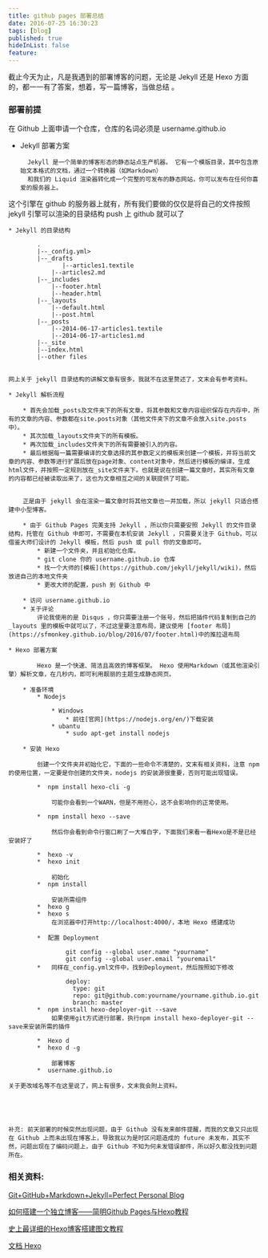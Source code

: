 ```yaml
---
title: github pages 部署总结
date: 2016-07-25 16:30:23
tags: [blog]
published: true
hideInList: false
feature: 
---
```



截止今天为止，凡是我遇到的部署博客的问题，无论是 Jekyll 还是 Hexo 方面的，都一一有了答案，想着，写一篇博客，当做总结 。

### 部署前提

在 Github 上面申请一个仓库，仓库的名词必须是 username.github.io

* Jekyll 部署方案

        Jekyll 是一个简单的博客形态的静态站点生产机器。 它有一个模版目录，其中包含原始文本格式的文档，通过一个转换器（如Markdown）
        和我们的 Liquid 渲染器转化成一个完整的可发布的静态网站，你可以发布在任何你喜爱的服务器上。
这个引擎在 github 的服务器上就有，所有我们要做的仅仅是将自己的文件按照 jekyll 引擎可以渲染的目录结构 push 上 github 就可以了
    
    * Jekyll 的目录结构
    
            .   
            |--_config.yml>  
            |--_drafts  
                   |--articles1.textile 
                |--articles2.md
            |--_includes
                |--footer.html
                |--header.html
            |--_layouts
                |--default.html
                |--post.html
            |--_posts
                |--2014-06-17-articles1.textile
                |--2014-06-17-articles1.md
            |--_site
            |--index.html
            |--other files
    
    
    网上关于 jekyll 目录结构的讲解文章有很多，我就不在这里赘述了，文末会有参考资料。
    
    * Jekyll 解析流程
            
        * 首先会加载_posts及文件夹下的所有文章，将其参数和文章内容组织保存在内存中，所有的文章的内容、参数都在site.posts对象（其他文件夹下的文章不会放入site.posts中）。
        * 其次加载_layouts文件夹下的所有模板。
        * 再次加载_includes文件夹下的所有需要被引入的内容。
        * 最后根据每一篇需要编译的文章选择的其参数定义的模板来创建一个模板，并将当前文章的内容、参数等进行扩展后放在page对象、content对象中，然后进行模板的编译，生成html文件，并按照一定规则放在_site文件夹下。也就是说在创建一篇文章时，其实所有文章的内容都已经被读取出来了，这也为文章相互之间的关联提供了可能。
         
        
        正是由于 jekyll 会在渲染一篇文章时将其他文章也一并加载，所以 jekyll 只适合搭建中小型博客。 
        
        * 由于 Github Pages 完美支持 Jekyll ，所以你只需要安照 Jekyll 的文件目录结构，托管在 Github 中即可，不需要在本机安装 Jekyll ，只需要关注于 Github，可以借鉴大师们设计的 Jekyll 模板，然后 push 或 pull 你的文章即可。
            * 新建一个文件夹，并且初始化仓库。
            * git clone 你的 username.github.io 仓库
            * 找一个大师的[模板](https://github.com/jekyll/jekyll/wiki)，然后放进自己的本地文件夹
            * 更改大师的配置，push 到 Github 中
            
        * 访问 username.github.io
        * 关于评论
            评论我使用的是 Disqus ，你只需要注册一个账号，然后把插件代码复制到自己的 _layouts 里的模板中就可以了，不过这里要注意布局，建议使用 [footer 布局](https://sfmonkey.github.io/blog/2016/07/footer.html)中的推拉退布局
    
    * Hexo 部署方案
    
            Hexo 是一个快速、简洁且高效的博客框架。 Hexo 使用Markdown（或其他渲染引擎）解析文章，在几秒内，即可利用靓丽的主题生成静态网页。
        
        * 准备环境
            * Nodejs
                
                * Windows
                    * 前往[官网](https://nodejs.org/en/)下载安装
                * ubantu
                    * sudo apt-get install nodejs
        
        * 安装 Hexo
        
            创建一个文件夹并初始化它，下面的一些命令不清楚的，文末有相关资料，注意 npm 的使用位置，一定要是你创建的文件夹，nodejs 的安装源很重要，否则可能出现错误。
            
            *  npm install hexo-cli -g
                
                可能你会看到一个WARN，但是不用担心，这不会影响你的正常使用。
           
            *  npm install hexo --save
            
                然后你会看到命令行窗口刷了一大堆白字，下面我们来看一看Hexo是不是已经安装好了
                
            *  hexo -v        
            *  hexo init
                
                初始化
            *  npm install
            
                安装所需组件
            *  hexo g
            *  hexo s
                在浏览器中打开http://localhost:4000/，本地 Hexo 搭建成功
            
            *  配置 Deployment
                
                    git config --global user.name "yourname"
                    git config --global user.email "youremail"
            *   同样在_config.yml文件中，找到Deployment，然后按照如下修改
            
                    deploy:
                      type: git
                      repo: git@github.com:yourname/yourname.github.io.git
                      branch: master
            *  npm install hexo-deployer-git --save
                如果使用git方式进行部署，执行npm install hexo-deployer-git --save来安装所需的插件
            
            *  Hexo d
            *  hexo d -g
                
                部署博客
            *  username.github.io
    
    关于更改域名等不在这里说了，网上有很多，文末我会附上资料。
    
    
    
    
    
    补充: 前天部署的时候突然出现问题，由于 Github 没有发来邮件提醒，而我的文章又只出现在 Github 上而未出现在博客上，导致我以为是时区问题造成的 future 未发布，其实不然，问题出现在了编码问题上，由于 Github 不知为何未发错误邮件，所以好久都没找到问题所在。 
    
### 相关资料: 
[Git+GitHub+Markdown+Jekyll=Perfect Personal Blog](http://www.devtalking.com/articles/git-gitHub-markdown-jekyll/)

[如何搭建一个独立博客——简明Github Pages与Hexo教程](http://www.jianshu.com/p/05289a4bc8b2)

[史上最详细的Hexo博客搭建图文教程](https://xuanwo.org/2015/03/26/hexo-intor/)

[文档 Hexo](https://hexo.io/zh-cn/docs/)
          